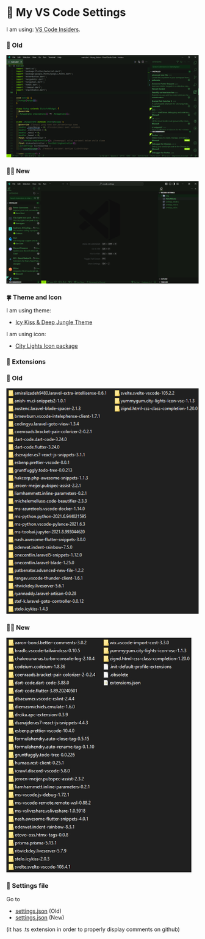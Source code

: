 # 📗 My VS Code Settings

I am using: [VS Code Insiders](https://code.visualstudio.com/insiders/).

### 🧓 Old

![Preview](img/preview_old.png)

### 👨‍🦱 New

![Preview](img/preview_2024.png)

### 🍀 Theme and Icon

I am using theme:

- [Icy Kiss & Deep Jungle Theme](https://marketplace.visualstudio.com/items?itemName=stelo.icykiss)

I am using icon:

- [City Lights Icon package](https://marketplace.visualstudio.com/items?itemName=Yummygum.city-lights-icon-vsc)

### 🧶 Extensions

### 🧓 Old

![Extensions](img/extensions2.png)

### 👨‍🦱 New

![Extensions](img/extensions_2024.png)

### 🧩 Settings file

Go to

- [settings.json](settings_old.ts) (Old)
- [settings.json](settings_2024.ts) (New)

(it has .ts extension in order to properly display comments on github)
